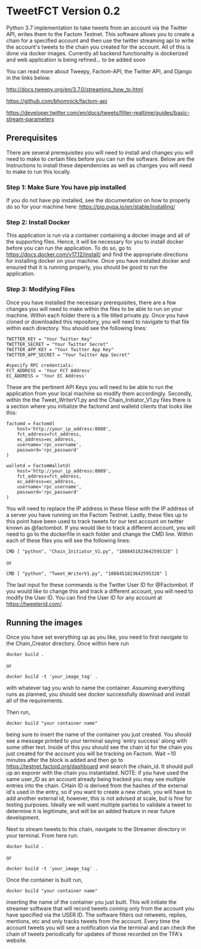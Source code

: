 # TweetFCT Version 0.2
Python 3.7 implementation to take tweets from an account via the Twitter API, writes them to the Factom Testnet. This software allows you to create a chain for a specified account and then use the twitter streaming api to write the account's tweets to the chain you created for the account.
All of this is done via docker images. Currently all backend functionality is dockerized and web application is being refined... to be added soon

You can read more about Tweepy, Factom-API, the Twitter API, and Django in the links below:

http://docs.tweepy.org/en/3.7.0/streaming_how_to.html

https://github.com/bhomnick/factom-api

https://developer.twitter.com/en/docs/tweets/filter-realtime/guides/basic-stream-parameters

## Prerequisites

There are several prerequisites you will need to install and changes you will need to make to certain files before you can run the software.
Below are the Instructions to install these dependencies as well as changes you will need to make to run this locally.

### Step 1: Make Sure You have pip installed

If you do not have pip installed, see the documentation on how to properly do so for your machine here: https://pip.pypa.io/en/stable/installing/

### Step 2: Install Docker

This application is run via a container containing a docker image and all of the supporting files. Hence, it will be necessary for you to install docker before you can run the application. To do so, go to https://docs.docker.com/v17.12/install/ and find the appropriate directions for installing docker on your machine. Once you have installed docker and ensured that it is running properly, you should be good to run the application.

### Step 3: Modifying Files

Once you have installed the necessary prerequisites, there are a few changes you will need to make within the files to be able to run on your machine.
Within each folder there is a file titled private.py. Once you have cloned or downloaded this repository, you will need to navigate
to that file within each directory. You should see the following lines:

```
TWITTER_KEY = "Your Twitter Key"
TWITTER_SECRET = "Your Twitter Secret"
TWITTER_APP_KEY = "Your Twitter App Key"
TWITTER_APP_SECRET = "Your Twitter App Secret"

#specify RPC credentials:
FCT_ADDRESS = 'Your FCT Address'
EC_ADDRESS = 'Your EC Address'
```
These are the pertinent API Keys you will need to be able to run the application from your local machine so modify them accordingly.
Secondly, within the the Tweet_WriterV1.py and the Chain_Initiator_V1.py files there is a section where you initialize the factomd and walletd
clients that looks like this:

```
factomd = Factomd(
    host='http://your_ip_address:8088',
    fct_address=fct_address,
    ec_address=ec_address,
    username='rpc_username',
    password='rpc_password'
)

walletd = FactomWalletd(
    host='http://your_ip_address:8089',
    fct_address=fct_address,
    ec_address=ec_address,
    username='rpc_username',
    password='rpc_password'
)
```

You will need to replace the IP address in these filese with the IP address of a server you have running on the Factom Testnet.
Lastly, these files up to this point have been used to track tweets for our test account on twitter known as @factombot. If you would 
like to track a different account, you will need to go to the dockerfile in each folder and change the CMD line. Within each of 
these files you will see the following lines:

```
CMD [ "python", "Chain_Initiator_V1.py", "1088451823642595328" ]
```
or
```
CMD [ "python", "Tweet_WriterV1.py", "1088451823642595328" ]
```

The last input for these commands is the Twitter User ID for @Factombot. If you would like to change this and track a different 
account, you will need to modify the User ID. You can find the User ID for any account at https://tweeterid.com/.

## Running the images

Once you have set everything up as you like, you need to first navigate to the Chain_Creator directory. Once within here run

```
docker build .
```
or
```
docker build -t 'your_image_tag' .
```
with whatever tag you wish to name the container. Assuming everything runs as planned, you should see docker successfully download and 
install all of the requirements.

Then run,

```
docker build "your container name"
```

being sure to insert the name of the container you just created. You should see a message printed to your terminal saying 'entry success'
along with some other text. Inside of this you should see the chain id for the chain you just created for the account you will
be tracking on Factom. Wait ~10 minutes after the block is added and then go to https://testnet.factoid.org/dashboard and search the chain_id.
It should pull up an exporer with the chain you instantiated. NOTE: if you have used the same user_ID as an account already being tracked
you may see multiple entries into the chain. CHain ID is derived from the hashes of the external id's used in the entry, so if you want
to create a new chain, you will have to add another external id, however, this is not advised at scale, but is fine for testing purposes. 
Ideally we will want multiple parties to validate a tweet to determine it is legitimate, and will be an added feature in near future development.

Next to stream tweets to this chain, navigate to the Streamer directory in your terminal. From here run:

```
docker build .
```
or
```
docker build -t 'your_image_tag' .
```

Once the container is built run,

```
docker build "your container name"
```
inserting the name of the container you just built. This will initiate the streamer software that will record tweets coming only 
from the account you have specified via the USER ID. The software filters out retweets, replies, mentions, etc and only tracks tweets 
from the account. Every time the account tweets you will see a notification via the terminal and can check the chain of 
tweets periodically for updates of those recorded on the TFA's website.
